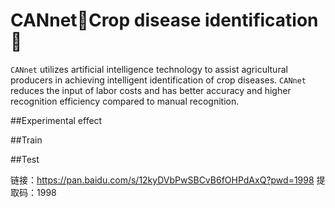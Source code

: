# CANnet🌻Crop disease identification🌱
``CANnet`` utilizes artificial intelligence technology to assist agricultural producers in achieving intelligent identification of crop diseases. ``CANnet`` reduces the input of labor costs and has better accuracy and higher recognition efficiency compared to manual recognition.

##Experimental effect


##Train


##Test




链接：https://pan.baidu.com/s/12kyDVbPwSBCvB6fOHPdAxQ?pwd=1998 
提取码：1998

